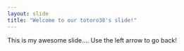```yaml
---
layout: slide
title: "Welcome to our totoro38's slide!"
---
```

This is my awesome slide....
Use the left arrow to go back!
